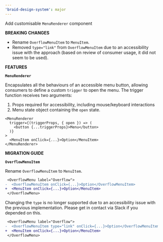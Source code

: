 ```yaml
---
'braid-design-system': major
---
```


Add customisable `MenuRenderer` component

**BREAKING CHANGES**

- Rename `OverflowMenuItem` to `MenuItem`.
- Removed `type="link"` from `OverflowMenuItem` due to an accessibility issue with the approach (based on review of consumer usage, it did not seem to be used).

**FEATURES**

**`MenuRenderer`**

Encapsulates all the behaviours of an accessible menu button, allowing consumers to define a custom `trigger` to open the menu. The trigger function receives two arguments:

1. Props required for accessibility, including mouse/keyboard interactions
2. Menu state object containing the `open` state.

```tsx
<MenuRenderer
  trigger={(triggerProps, { open }) => (
    <button {...triggerProps}>Menu</button>
  )}
>
  <MenuItem onClick={...}>Option</MenuItem>
</MenuRenderer>
```

**MIGRATION GUIDE**

**`OverflowMenuItem`**

Rename `OverflowMenuItem` to `MenuItem`.

```diff
 <OverflowMenu label="Overflow">
-  <OverflowMenuItem onClick={...}>Option</OverflowMenuItem>
+  <MenuItem onClick={...}>Option</MenuItem>
 </OverflowMenu>
```

Changing the `type` is no longer supported due to an accessibility issue with the previous implementation. Please get in contact via Slack if you depended on this.

```diff
 <OverflowMenu label="Overflow">
-  <OverflowMenuItem type="link" onClick={...}>Option</OverflowMenuItem>
+  <MenuItem onClick={...}>Option</MenuItem>
 </OverflowMenu>
```
